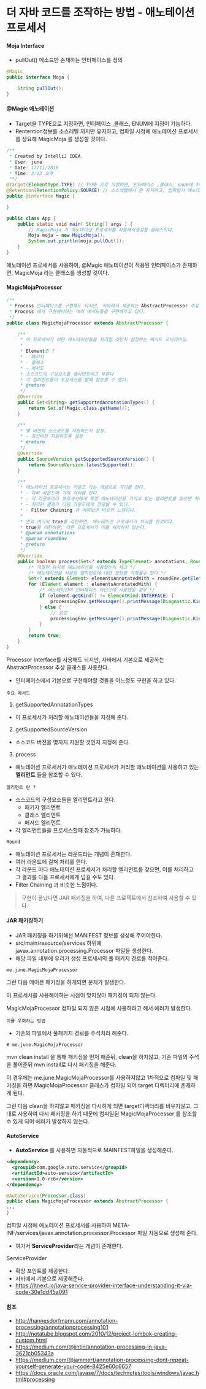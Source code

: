 # 더 자바 코드를 조작하는 방법 - 애노테이션 프로세서

#### Moja Interface
- pullOut() 메소드만 존재하는 인터페이스를 정의
```java
@Magic
public interface Moja {

    String pullOut();
}
```

#### @Magic 애노테이션
- Target을 TYPE으로 지정하면, 인터페이스 ,클래스, ENUM에 지정이 가능하다.
- Rentention정보를 소스레벨 까지만 유지하고, 컴파일 시점에 애노테이션 프로세서를 상요해 MagicMoja 를 생성할 것이다.
```java
/**
 * Created by IntelliJ IDEA.
 * User: june
 * Date: 17/11/2019
 * Time: 3:13 오후
 **/
@Target(ElementType.TYPE) // TYPE 으로 지정하면, 인터페이스 ,클래스, enum에 지정이 가능함.
@Retention(RetentionPolicy.SOURCE) // 소스레벨에서 만 유지하고, 컴파일시 애노테이션 프로세서로 소스코드를 생성할것임
public @interface Magic {

}
```

```java
public class App {
    public static void main( String[] args ) {
        // MagicMoja 가 애노테이션 프로세서를 사용해서생성할 클래스이다.
        Moja moja = new MagicMoja();
        System.out.println(moja.pullOut());
    }
}
```

애노테이션 프로세서를 사용하여, @Magic 애노테이션이 적용된 인터페이스가 존재하면, MagicMoja 라는 클래스를 생성할 것이다.

#### MagicMojaProcessor
```java
/**
 * Process 인터페이스를 구현해도 되지만, 자바에서 제공하는 AbstractProcessor 추상클래스를 구현해도 된다.
 * Process 에서 구현해야하는 여러 메서드들을 구현해주고 있다.
 */
public class MagicMojaProcessor extends AbstractProcessor {

    /**
     * 이 프로세서가 어떤 애노테이션들을 처리할 것인지 설정하는 메서드 오버라이딩.
     *
     * Element란 ?
     * - 패키지
     * - 클래스
     * - 메서드
     * 소스코드의 구성요소를 엘리먼트라고 부른다
     * 각 엘리먼트들이 프로세스를 할때 참조할 수 있다.
     * @return
     */
    @Override
    public Set<String> getSupportedAnnotationTypes() {
        return Set.of(Magic.class.getName());
    }

    /**
     * 몇 버전의 소스코드를 지원하는지 설정.
     * - 최신버전 지원하도록 설정
     * @return
     */
    @Override
    public SourceVersion getSupportedSourceVersion() {
        return SourceVersion.latestSupported();
    }

    /**
     * 애노테이션 프로세서는 라운드 라는 개념으로 처리를 한다.
     * - 여러 라운드에 거쳐 처리를 한다.
     * - 각 라운드마다 프로세서에게 특정 애노테이션을 가지고 있는 엘리먼트를 찾으면 처리를 요청한다.
     * - 처리된 결과가 다음 라운드에게 전달될 수 있다.
     * - Filter Chaining 과 어찌보면 비슷한 느낌이다.
     *
     * 만약 여기서 true를 리턴하면, 애노테이션 프로세서가 처리를 한것이다.
     * true를 리턴하면, 다른 프로세서가 이를 처리하지 않는다.
     * @param annotations
     * @param roundEnv
     * @return
     */
    @Override
    public boolean process(Set<? extends TypeElement> annotations, RoundEnvironment roundEnv) {
        /* 적절한 위치에 애노테이션을 사용했는지 체크 */
        /* 애노테이션을 사용한 엘리먼트에 대한 정보를 가져올수 있다.*/
        Set<? extends Element> elementsAnnotatedWith = roundEnv.getElementsAnnotatedWith(Magic.class);
        for (Element element : elementsAnnotatedWith) {
            /* 애노테이션이 인터페이스 아닌곳에 사용했을 경우 */
            if (element.getKind() != ElementKind.INTERFACE) {
                processingEnv.getMessager().printMessage(Diagnostic.Kind.ERROR, "@Magic 애노테이션은 Interface만 지원하는 애노테이션 입니다.");
            } else {
                // 로깅
                processingEnv.getMessager().printMessage(Diagnostic.Kind.NOTE, "Processing " + element.getSimpleName());
            }
        }
        return true;
    }
}
```

Processor Interface를 사용해도 되지만, 자바에서 기본으로 제공하는 AbstractProcessor 추상 클래스를 사용한다.
- 인터페이스에서 기본으로 구현해야할 것들을 어느정도 구현을 하고 있다.

`주요 메서드`

1. getSupportedAnnotationTypes
- 이 프로세서가 처리할 애노테이션들을 지정해 준다.

2. getSupportedSourceVersion
- 소스코드 버전을 몇까지 지원할 것인지 지정해 준다.

3. process
- 애노테이션 프로세서가 애노테이션 프로세서가 처리할 애노테이션을 사용하고 있는 **엘리먼트** 들을 참조할 수 있다.


`엘리먼트 란 ?`
- 소스코드의 구성요소들을 엘리먼트라고 한다.
    - 패키지 엘리먼트
    - 클래스 엘리먼트
    - 메서드 엘리먼트
- 각 엘리먼트들을 프로세스할때 참조가 가능하다.

`Round`
- 애노테이션 프로세서는 라운드라는 개념이 존재한다.
- 여러 라운드에 걸쳐 처리를 한다.
- 각 라운드 마다 애노테이션 프로세서가 처리할 엘리먼트를 찾으면, 이를 처리하고 그 결과를 다음 프로세서에게 넘길 수도 있다.
- Filter Chaining 과 비슷한 느낌이다.

> 구현이 끝났다면 JAR 패키징을 하여, 다른 프로젝트에서 참조하여 사용할 수 있다.

#### JAR 패키징하기
- JAR 패키징을 하기위해선 MANIFEST 정보를 생성해 주어야한다.
- src/main/resource/services 하위에 javax.annotation.processing.Processor 파일을 생성한다.
- 해당 파일 내부에 우리가 생성 프로세서의 풀 패키지 경로를 적어준다.
```text
me.june.MagicMojaProcessor
```

그런 다음 메이븐 패키징을 하게되면 문제가 발생한다.

이 프로세서를 사용해야하는 시점이 맞지않아 패키징이 되지 않는다.

MagicMojaProcessor 컴파일 되지 않은 시점에 사용하려고 해서 에러가 발생한다.

`이를 우회하는 방법`
- 기존의 파일에서 풀패키지 경로를 주석처리 해준다.
```text
# me.june.MagicMojaProcessor
```

mvn clean install 을 통해 패키징을 먼저 해준뒤, clean을 하지않고, 기존 파일의 주석을 풀어준뒤 mvn install로 다시 패키징을 해준다.

이 경우에는 me.june.MagicMojaProcessor를 사용하지않고 1차적으로 컴파일 및 패키징을 하면 MagicMojaProcessor 클래스가 컴파일 되어 target 디렉터리에 존재하게 된다.

그런 다음 clean을 하지않고 패키징을 다시하게 되면 target디렉터리를 비우지않고, 그대로 사용하여 다시 패키징을 하기 때문에 컴파일된 MagicMojaProcessor 를 참조할 수 있게 되어 에러가 발생하지 않는다.


#### AutoService
- **AutoService** 를 사용하면 자동적으로 MAINFEST파일을 생성해준다.
```xml
<dependency>
  <groupId>com.google.auto.service</groupId>
  <artifactId>auto-service</artifactId>
  <version>1.0-rc6</version>
</dependency>
```

```java
@AutoService(Processor.class)
public class MagicMojaProcessor extends AbstractProcessor {
...
}
```

컴파일 시점에 애노테이션 프로세서를 사용하여 META-INF/services/javax.annotation.processor.Processor 파일 자동으로 생성해 준다.

- 여기서 **ServiceProvider**라는 개념이 존재한다.

ServiceProvider
- 확장 포인트를 제공한다.
- 자바에서 기본으로 제공해준다.
- https://itnext.io/java-service-provider-interface-understanding-it-via-code-30e1dd45a091

#### 참조
- http://hannesdorfmann.com/annotation-processing/annotationprocessing101
- http://notatube.blogspot.com/2010/12/project-lombok-creating-custom.html
- https://medium.com/@jintin/annotation-processing-in-java-3621cb05343a
- https://medium.com/@iammert/annotation-processing-dont-repeat-yourself-generate-your-code-8425e60c6657
- https://docs.oracle.com/javase/7/docs/technotes/tools/windows/javac.html#processing
